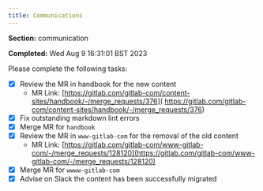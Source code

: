 ```yaml
---
title: Communications
---
```


**Section:** communication

**Completed:** Wed Aug  9 16:31:01 BST 2023

Please complete the following tasks:

- [x] Review the MR in handbook for the new content
  - MR Link: [https://gitlab.com/gitlab-com/content-sites/handbook/-/merge_requests/376](
https://gitlab.com/gitlab-com/content-sites/handbook/-/merge_requests/376)
- [x] Fix outstanding markdown lint errors
- [x] Merge MR for `handbook`
- [x] Review the MR in `www-gitlab-com` for the removal of the old content
  - MR Link: [https://gitlab.com/gitlab-com/www-gitlab-com/-/merge_requests/128120](https://gitlab.com/gitlab-com/www-gitlab-com/-/merge_requests/128120)
- [x] Merge MR for `wwww-gitlab-com`
- [x] Advise on Slack the content has been successfully migrated
